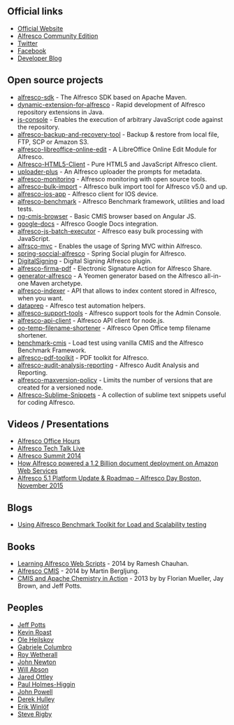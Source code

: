 
## Official links

- [Official Website](https://www.alfresco.com)
- [Alfresco Community Edition](https://www.alfresco.com/community)
- [Twitter](https://twitter.com/Alfresco)
- [Facebook](https://www.facebook.com/alfrescosoftware)
- [Developer Blog](https://www.alfresco.com/blogs/developer/)

## Open source projects

- [alfresco-sdk](https://github.com/Alfresco/alfresco-sdk) - The Alfresco SDK based on Apache Maven.
- [dynamic-extension-for-alfresco](https://github.com/laurentvdl/dynamic-extension-for-alfresco) - Rapid development of Alfresco repository extensions in Java.
- [js-console](https://github.com/shar-extras/js-console) - Enables the execution of arbitrary JavaScript code against the repository.
- [alfresco-backup-and-recovery-tool](https://github.com/toniblyx/alfresco-backup-and-recovery-tool) - Backup & restore from local file, FTP, SCP or Amazon S3.
- [alfresco-libreoffice-online-edit](https://github.com/Redpill-Linpro/alfresco-libreoffice-online-edit) - A LibreOffice Online Edit Module for Alfresco.
- [Alfresco-HTML5-Client](https://github.com/agea/Alfresco-HTML5-Client) - Pure HTML5 and JavaScript Alfresco client.
- [uploader-plus](https://github.com/softwareloop/uploader-plus) - An Alfresco uploader the prompts for metadata.
- [alfresco-monitoring](https://github.com/miguel-rodriguez/alfresco-monitoring) - Alfresco monitoring with open source tools.
- [alfresco-bulk-import](https://github.com/pmonks/alfresco-bulk-import) - Alfresco bulk import tool for Alfresco v5.0 and up.
- [alfresco-ios-app](https://github.com/Alfresco/alfresco-ios-app) - Alfresco client for IOS device.
- [alfresco-benchmark](https://github.com/AlfrescoBenchmark/alfresco-benchmark) - Alfresco Benchmark framework, utilities and load tests.
- [ng-cmis-browser](https://github.com/alfrescian/ng-cmis-browser) - Basic CMIS browser based on Angular JS.
- [google-docs](https://github.com/Alfresco/google-docs) - Alfresco Google Docs integration.
- [alfresco-js-batch-executor](https://github.com/ciber/alfresco-js-batch-executer) - Alfresco easy bulk processing with JavaScript.
- [alfrsco-mvc](https://github.com/dgradecak/alfresco-mvc) -  Enables the usage of Spring MVC within Alfresco.
- [spring-soccial-alfresco](https://github.com/Alfresco/spring-social-alfresco) - Spring Social plugin for Alfresco.
- [DigitalSigning](https://github.com/rouxemmanuel/DigitalSigning) - Digital Signing Alfresco plugin.
- [alfresco-firma-pdf](https://github.com/keensoft/alfresco-firma-pdf) - Electronic Signature Action for Alfresco Share.
- [generator-alfresco](https://github.com/binduwavell/generator-alfresco) - A Yeomen generator based on the Alfresco all-in-one Maven archetype.
- [alfresco-indexer](https://github.com/maoo/alfresco-indexer) - API that allows to index content stored in Alfresco, when you want.
- [dataprep](https://github.com/AlfrescoTestAutomation/dataprep) - Alfresco test automation helpers.
- [alfresco-support-tools](https://github.com/Alfresco/alfresco-support-tools) - Alfresco support tools for the Admin Console.
- [alfresco-api-client](https://github.com/yoursystem/alfresco-api-client) - Alfresco API client for node.js.
- [oo-temp-filename-shortener](https://github.com/keensoft/oo-temp-filename-shortener) - Alfresco Open Office temp filename shortener.
- [benchmark-cmis](https://github.com/AlfrescoBenchmark/benchmark-cmis) - Load test using vanilla CMIS and the Alfresco Benchmark Framework.
- [alfresco-pdf-toolkit](https://github.com/ntmcminn/alfresco-pdf-toolkit) - PDF toolkit for Alfresco.
- [alfresco-audit-analysis-reporting](https://github.com/fcorti/alfresco-audit-analysis-reporting) - Alfresco Audit Analysis and Reporting.
- [alfresco-maxversion-policy](https://github.com/jottley/alfresco-maxversion-policy) -  Limits the number of versions that are created for a versioned node.
- [Alfresco-Sublime-Snippets](https://github.com/odtorres/Alfresco-Sublime-Snippets) - A collection of sublime text snippets useful for coding Alfresco.

## Videos / Presentations

- [Alfresco Office Hours](https://www.youtube.com/playlist?list=PLyJdWuUHM3iiSXz6ijJVFQKRhbbnl_YPI)
- [Alfresco Tech Talk Live](https://www.youtube.com/playlist?list=PLyJdWuUHM3ihfB2LNHTHn7iv61FLrLVCg)
- [Alfresco Summit 2014](https://www.youtube.com/playlist?list=PLyJdWuUHM3ihL9R0REqhl5WdWybVpiY9Z)
- [How Alfresco powered a 1.2 Billion document deployment on Amazon Web Services](https://www.alfresco.com/blogs/how-alfresco-powered-a-1-2-billion-document-deployment-on-amazon-web-services/)
- [Alfresco 5.1 Platform Update & Roadmap – Alfresco Day Boston, November 2015](https://www.alfresco.com/blogs/developer/2015/11/09/alfresco-5-1-platform-update-roadmap-alfresco-day-boston-november-2015/)

## Blogs

- [Using Alfresco Benchmark Toolkit for Load and Scalability testing](https://docs.google.com/document/d/1YgBlEyUpjiayppAxhdrPTB0v8P3y9ylxCNPYdhA0vtg/pub)

## Books

- [Learning Alfresco Web Scripts](http://www.packtpub.com/web-development/learning-alfresco-web-scripts) - 2014 by Ramesh Chauhan.
- [Alfresco CMIS](http://www.packtpub.com/web-development/alfresco-cmis) - 2014 by Martin Bergljung.
- [CMIS and Apache Chemistry in Action](http://www.manning.com/mueller) - 2013 by by Florian Mueller, Jay Brown, and Jeff Potts.

## Peoples

- [Jeff Potts](https://twitter.com/jeffpotts01)
- [Kevin Roast](https://twitter.com/kevinroast)
- [Ole Hejlskov](https://twitter.com/olehejlskov)
- [Gabriele Columbro](https://twitter.com/mindthegabz)
- [Roy Wetherall](https://twitter.com/rwetherall)
- [John Newton](https://twitter.com/johnnewton)
- [Will Abson](https://twitter.com/wabson)
- [Jared Ottley](https://twitter.com/jottley)
- [Paul Holmes-Higgin](https://twitter.com/paulrhh)
- [John Powell](https://twitter.com/gcornwell)
- [Derek Hulley](https://twitter.com/derekhulley)
- [Erik Winlöf](https://twitter.com/erikwinlof)
- [Steve Rigby](https://twitter.com/steverigby)
